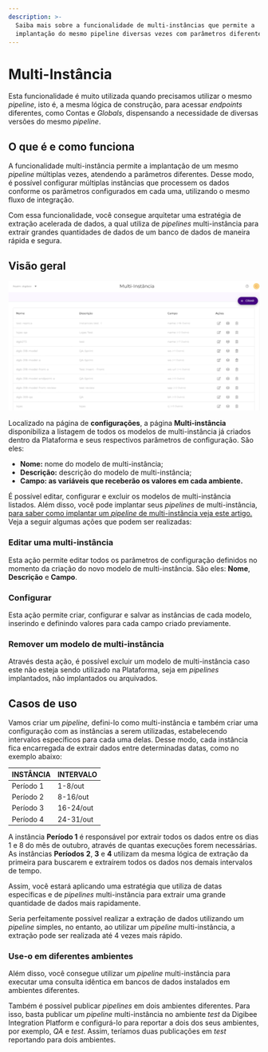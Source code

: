 ```yaml
---
description: >-
  Saiba mais sobre a funcionalidade de multi-instâncias que permite a
  implantação do mesmo pipeline diversas vezes com parâmetros diferentes.
---
```


# Multi-Instância

Esta funcionalidade é muito utilizada quando precisamos utilizar o mesmo _pipeline_, isto é, a mesma lógica de construção, para acessar _endpoints_ diferentes, como Contas e _Globals_, dispensando a necessidade de diversas versões do mesmo _pipeline_.

## O que é e como funciona

A funcionalidade multi-instância permite a implantação de um mesmo _pipeline_ múltiplas vezes, atendendo a parâmetros diferentes. Desse modo, é possível configurar múltiplas instâncias que processem os dados conforme os parâmetros configurados em cada uma, utilizando o mesmo fluxo de integração.

Com essa funcionalidade, você consegue arquitetar uma estratégia de extração acelerada de dados, a qual utiliza de _pipelines_ multi-instância para extrair grandes quantidades de dados de um banco de dados de maneira rápida e segura.

## Visão geral <a href="#h_ad75aa73e6" id="h_ad75aa73e6"></a>

![](<../../.gitbook/assets/01 (5).png>)

Localizado na página de **configurações**, a página **Multi-instância** disponibiliza a listagem de todos os modelos de multi-instância já criados dentro da Plataforma e seus respectivos parâmetros de configuração. São eles:

* **Nome:** nome do modelo de multi-instância;
* **Descrição:** descrição do modelo de multi-instância;
* **Campo: as variáveis que receberão os valores em cada ambiente.**

É possível editar, configurar e excluir os modelos de multi-instância listados. Além disso, você pode implantar seus _pipelines_ de multi-instância, [para saber como implantar um _pipeline_ de multi-instância veja este artigo.](https://docs.digibee.com/documentation/v/pt-br/configurations/multi-instancia/multi-instancia)  \
Veja a seguir algumas ações que podem ser realizadas:

### Editar uma multi-instância <a href="#h_ca985cf606" id="h_ca985cf606"></a>

Esta ação permite editar todos os parâmetros de configuração definidos no momento da criação do novo modelo de multi-instância. São eles: **Nome**, **Descrição** e **Campo**.

### Configurar <a href="#h_6ce489eb63" id="h_6ce489eb63"></a>

Esta ação permite criar, configurar e salvar as instâncias de cada modelo, inserindo e definindo valores para cada campo criado previamente.

### Remover um modelo de multi-instância <a href="#h_3b2c043540" id="h_3b2c043540"></a>

Através desta ação, é possível excluir um modelo de multi-instância caso este não esteja sendo utilizado na Plataforma, seja em _pipelines_ implantados, não implantados ou arquivados.

## Casos de uso <a href="#h_92b44b29ba" id="h_92b44b29ba"></a>

Vamos criar um _pipeline,_ defini-lo como multi-instância e também criar uma configuração com as instâncias a serem utilizadas, estabelecendo intervalos específicos para cada uma delas. Desse modo, cada instância fica encarregada de extrair dados entre determinadas datas, como no exemplo abaixo:

| **INSTÂNCIA** | **INTERVALO** |
| ------------- | ------------- |
| Período 1     | 1-8/out       |
| Período 2     | 8-16/out      |
| Período 3     | 16-24/out     |
| Período 4     | 24-31/out     |

A instância **Período 1** é responsável por extrair todos os dados entre os dias 1 e 8 do mês de outubro, através de quantas execuções forem necessárias. As instâncias **Períodos** **2**, **3** e **4** utilizam da mesma lógica de extração da primeira para buscarem e extraírem todos os dados nos demais intervalos de tempo.&#x20;

Assim, você estará aplicando uma estratégia que utiliza de datas específicas e de _pipelines_ multi-instância para extrair uma grande quantidade de dados mais rapidamente.&#x20;

Seria perfeitamente possível realizar a extração de dados utilizando um _pipeline_ simples, no entanto, ao utilizar um _pipeline_ multi-instância, a extração pode ser realizada até 4 vezes mais rápido.

### Use-o em diferentes ambientes

Além disso, você consegue utilizar um _pipeline_ multi-instância para executar uma consulta idêntica em bancos de dados instalados em ambientes diferentes.

Também é possível publicar _pipelines_ em dois ambientes diferentes. Para isso, basta publicar um _pipeline_ multi-instância no ambiente _test_ da Digibee Integration Platform e configurá-lo para reportar a dois dos seus ambientes, por exemplo, _QA_ e _test_. Assim, teríamos duas publicações em _test_ reportando para dois ambientes.
